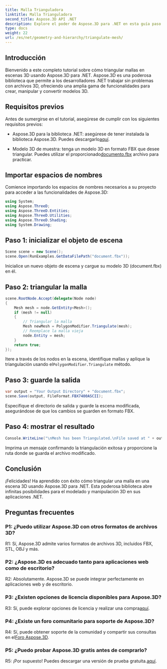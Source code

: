 ```yaml
---
title: Malla Trianguladora
linktitle: Malla Trianguladora
second_title: Aspose.3D API .NET
description: Explore el poder de Aspose.3D para .NET en esta guía paso a paso. Aprenda a triangular sin esfuerzo mallas 3D para un modelado mejorado.
type: docs
weight: 22
url: /es/net/geometry-and-hierarchy/triangulate-mesh/
---
```

## Introducción

Bienvenido a este completo tutorial sobre cómo triangular mallas en escenas 3D usando Aspose.3D para .NET. Aspose.3D es una poderosa biblioteca que permite a los desarrolladores .NET trabajar sin problemas con archivos 3D, ofreciendo una amplia gama de funcionalidades para crear, manipular y convertir modelos 3D.

## Requisitos previos

Antes de sumergirse en el tutorial, asegúrese de cumplir con los siguientes requisitos previos:

- Aspose.3D para la biblioteca .NET: asegúrese de tener instalada la biblioteca Aspose.3D. Puedes descargarlo[aquí](https://releases.aspose.com/3d/net/).

-  Modelo 3D de muestra: tenga un modelo 3D en formato FBX que desee triangular. Puedes utilizar el proporcionado[documento.fbx](https://reference.aspose.com/3d/net/) archivo para practicar.

## Importar espacios de nombres

Comience importando los espacios de nombres necesarios a su proyecto para acceder a las funcionalidades de Aspose.3D:

```csharp
using System;
using Aspose.ThreeD;
using Aspose.ThreeD.Entities;
using Aspose.ThreeD.Utilities;
using Aspose.ThreeD.Shading;
using System.Drawing;
```

## Paso 1: inicializar el objeto de escena

```csharp
Scene scene = new Scene();
scene.Open(RunExamples.GetDataFilePath("document.fbx"));
```

Inicialice un nuevo objeto de escena y cargue su modelo 3D (document.fbx) en él.

## Paso 2: triangular la malla

```csharp
scene.RootNode.Accept(delegate(Node node)
{
    Mesh mesh = node.GetEntity<Mesh>();
    if (mesh != null)
    {
        // Triangular la malla
        Mesh newMesh = PolygonModifier.Triangulate(mesh);
        // Reemplace la malla vieja
        node.Entity = mesh;
    }
    return true;
});
```

 Itere a través de los nodos en la escena, identifique mallas y aplique la triangulación usando el`PolygonModifier.Triangulate` método.

## Paso 3: guarde la salida

```csharp
var output = "Your Output Directory" + "document.fbx";
scene.Save(output, FileFormat.FBX7400ASCII);
```

Especifique el directorio de salida y guarde la escena modificada, asegurándose de que los cambios se guarden en formato FBX.

## Paso 4: mostrar el resultado

```csharp
Console.WriteLine("\nMesh has been Triangulated.\nFile saved at " + output);
```

Imprima un mensaje confirmando la triangulación exitosa y proporcione la ruta donde se guarda el archivo modificado.

## Conclusión

¡Felicidades! Ha aprendido con éxito cómo triangular una malla en una escena 3D usando Aspose.3D para .NET. Esta poderosa biblioteca abre infinitas posibilidades para el modelado y manipulación 3D en sus aplicaciones .NET.

## Preguntas frecuentes

### P1: ¿Puedo utilizar Aspose.3D con otros formatos de archivos 3D?

R1: Sí, Aspose.3D admite varios formatos de archivos 3D, incluidos FBX, STL, OBJ y más.

### P2: ¿Aspose.3D es adecuado tanto para aplicaciones web como de escritorio?

R2: Absolutamente. Aspose.3D se puede integrar perfectamente en aplicaciones web y de escritorio.

### P3: ¿Existen opciones de licencia disponibles para Aspose.3D?

 R3: Sí, puede explorar opciones de licencia y realizar una compra[aquí](https://purchase.aspose.com/buy).

### P4: ¿Existe un foro comunitario para soporte de Aspose.3D?

 R4: Sí, puede obtener soporte de la comunidad y compartir sus consultas en el[Foro Aspose.3D](https://forum.aspose.com/c/3d/18).

### P5: ¿Puedo probar Aspose.3D gratis antes de comprarlo?

 R5: ¡Por supuesto! Puedes descargar una versión de prueba gratuita.[aquí](https://releases.aspose.com/).
